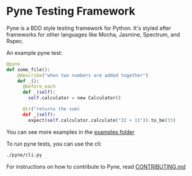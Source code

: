 # Pyne Testing Framework

Pyne is a BDD style testing framework for Python. It's styled after frameworks for other languages like Mocha, Jasmine, Spectrum, and Rspec.

An example pyne test:
```python
@pyne
def some_file():
    @describe("when two numbers are added together")
    def _():
      @before_each
      def _(self):
        self.calculator = new Calculator()

      @it("returns the sum)
      def _(self):
        expect(self.calculator.calculate("22 + 11")).to_be(33)
```
You can see more examples in the [examples folder](./examples)

To run pyne tests, you can use the cli:
```bash
./pyne/cli.py
```

For instructions on how to contribute to Pyne, read [CONTRIBUTING.md](CONTRIBUTING.md)